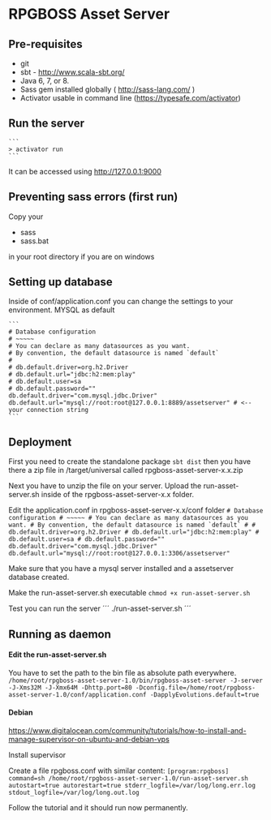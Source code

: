 RPGBOSS Asset Server
==============

Pre-requisites
--------

+  git
+  sbt - http://www.scala-sbt.org/
+  Java 6, 7, or 8.
+  Sass gem installed globally ( http://sass-lang.com/ )
+  Activator usable in command line (https://typesafe.com/activator)

Run the server
--------
    ```
    > activator run
    ```

It can be accessed using http://127.0.0.1:9000

Preventing sass errors (first run)
--------
Copy your
+ sass
+ sass.bat

in your root directory if you are on windows

Setting up database
--------

Inside of conf/application.conf you can change the settings to your environment.
MYSQL as default

	```
	# Database configuration
	# ~~~~~
	# You can declare as many datasources as you want.
	# By convention, the default datasource is named `default`
	#
	# db.default.driver=org.h2.Driver
	# db.default.url="jdbc:h2:mem:play"
	# db.default.user=sa
	# db.default.password=""
	db.default.driver="com.mysql.jdbc.Driver"
	db.default.url="mysql://root:root@127.0.0.1:8889/assetserver" # <-- your connection string
	```

Deployment
--------

First you need to create the standalone package
	```
	sbt dist
	```
then you have there a zip file in /target/universal called rpgboss-asset-server-x.x.zip

Next you have to unzip the file on your server.
Upload the run-asset-server.sh inside of the rpgboss-asset-server-x.x folder.

Edit the application.conf in rpgboss-asset-server-x.x/conf folder
	```
	# Database configuration
	# ~~~~~
	# You can declare as many datasources as you want.
	# By convention, the default datasource is named `default`
	#
	# db.default.driver=org.h2.Driver
	# db.default.url="jdbc:h2:mem:play"
	# db.default.user=sa
	# db.default.password=""
	db.default.driver="com.mysql.jdbc.Driver"
	db.default.url="mysql://root:root@127.0.0.1:3306/assetserver"
	```

Make sure that you have a mysql server installed and a assetserver database created.

Make the run-asset-server.sh executable
	```
	chmod +x run-asset-server.sh
	```

Test you can run the server
	´´´
	./run-asset-server.sh
	´´´

## Running as daemon

#### Edit the run-asset-server.sh

You have to set the path to the bin file as absolute path everywhere.
	```
	/home/root/rpgboss-asset-server-1.0/bin/rpgboss-asset-server -J-server -J-Xms32M -J-Xmx64M -Dhttp.port=80 -Dconfig.file=/home/root/rpgboss-asset-server-1.0/conf/application.conf -DapplyEvolutions.default=true
	```

#### Debian

https://www.digitalocean.com/community/tutorials/how-to-install-and-manage-supervisor-on-ubuntu-and-debian-vps

Install supervisor

Create a file rpgboss.conf with similar content:
	```
	[program:rpgboss]
	command=sh /home/root/rpgboss-asset-server-1.0/run-asset-server.sh
	autostart=true
	autorestart=true
	stderr_logfile=/var/log/long.err.log
	stdout_logfile=/var/log/long.out.log
	```

Follow the tutorial and it should run now permanently.